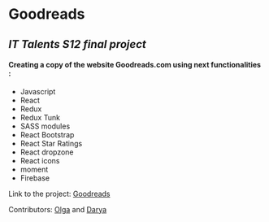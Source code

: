 # Goodreads

## *IT Talents S12 final project*

#### Creating a copy of the website Goodreads.com using next functionalities :
- Javascript
- React
- Redux
- Redux Tunk
- SASS modules
- React Bootstrap
- React Star Ratings
- React dropzone
- React icons
- moment
- Firebase

Link to the project: [Goodreads](https://goodreads-9c368.web.app/)

Contributors: [Olga](https://github.com/OlgaKaikchiyan) and [Darya](https://github.com/Darya-Slugina)
